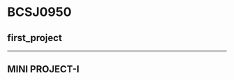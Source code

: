 # BCSJ0950
## first_project
--------------------------------
MINI PROJECT-I
--------------------------------
